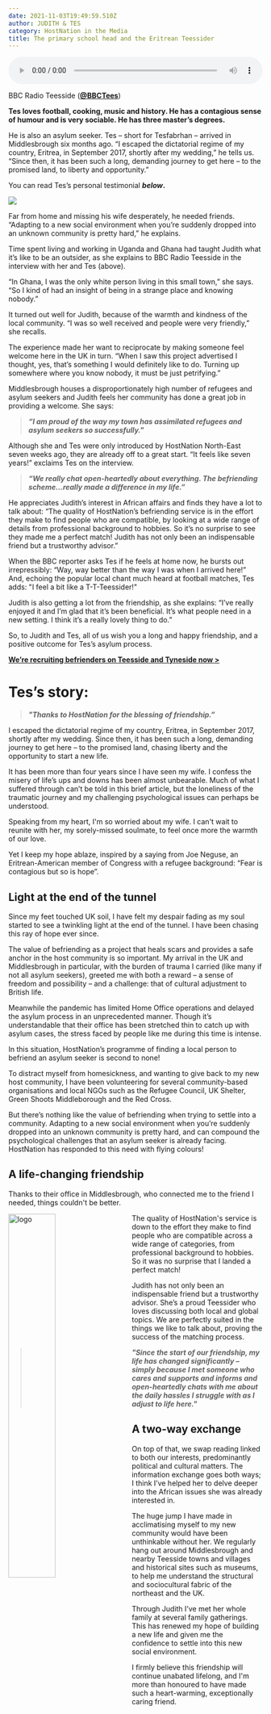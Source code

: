 ```yaml
---
date: 2021-11-03T19:49:59.510Z
author: JUDITH & TES
category: HostNation in the Media
title: The primary school head and the Eritrean Teessider
---
```

<audio controls="controls" style="width: 100%;">
  <source src="https://docs.google.com/uc?export=download&id=1QFvVqQAvUdn8tjxi3IUeleFe_rpBj0Z6">
</audio>

BBC Radio Teesside (**[@BBCTees](https://twitter.com/BBCTees)**)

**Tes loves football, cooking, music and history. He has a contagious sense of humour and is very sociable. He has three master’s degrees.**

He is also an asylum seeker. Tes ­– short for Tesfabrhan – arrived in Middlesbrough six months ago. “I escaped the dictatorial regime of my country, Eritrea, in September 2017, shortly after my wedding,” he tells us. “Since then, it has been such a long, demanding journey to get here – to the promised land, to liberty and opportunity.” 

You can read Tes’s personal testimonial ***below*.**

![](/assets/judith-and-tes-new.jpg)

Far from home and missing his wife desperately, he needed friends. “Adapting to a new social environment when you’re suddenly dropped into an unknown community is pretty hard,” he explains.  

<!-- end -->

Time spent living and working in Uganda and Ghana had taught Judith what it’s like to be an outsider, as she explains to BBC Radio Teesside in the interview with her and Tes (above).

“In Ghana, I was the only white person living in this small town,” she says. “So I kind of had an insight of being in a strange place and knowing nobody.” 

It turned out well for Judith, because of the warmth and kindness of the local community. “I was so well received and people were very friendly,” she recalls.

The experience made her want to reciprocate by making someone feel welcome here in the UK in turn. “When I saw this project advertised I thought, yes, that’s something I would definitely like to do. Turning up somewhere where you know nobody, it must be just petrifying.”

Middlesbrough houses a disproportionately high number of refugees and asylum seekers and Judith feels her community has done a great job in providing a welcome. She says:

> ***“I am proud of the way my town has assimilated refugees and asylum seekers so successfully."***

Although she and Tes were only introduced by HostNation North-East seven weeks ago, they are already off to a great start. “It feels like seven years!” exclaims Tes on the interview. 

> ***“We really chat open-heartedly about everything. The befriending scheme…really made a difference in my life.”***

He appreciates Judith’s interest in African affairs and finds they have a lot to talk about: “The quality of HostNation’s befriending service is in the effort they make to find people who are compatible, by looking at a wide range of details from professional background to hobbies. So it’s no surprise to see they made me a perfect match! Judith has not only been an indispensable friend but a trustworthy advisor.”

When the BBC reporter asks Tes if he feels at home now, he bursts out irrepressibly: “Way, way better than the way I was when I arrived here!” And, echoing the popular local chant much heard at football matches, Tes adds: "I feel a bit like a T-T-Teessider!"

Judith is also getting a lot from the friendship, as she explains: “I’ve really enjoyed it and I’m glad that it’s been beneficial. It’s what people need in a new setting. I think it’s a really lovely thing to do.”

So, to Judith and Tes, all of us wish you a long and happy friendship, and a positive outcome for Tes’s asylum process.

**[We’re recruiting befrienders on Teesside and Tyneside now >](https://www.hostnation.org.uk/befriend)**

# Tes’s story:

> ***"Thanks to HostNation for the blessing of friendship.”***

I escaped the dictatorial regime of my country, Eritrea, in September 2017, shortly after my wedding. Since then, it has been such a long, demanding journey to get here – to the promised land, chasing liberty and the opportunity to start a new life.

It has been more than four years since I have seen my wife. I confess the misery of life’s ups and downs has been almost unbearable. Much of what I suffered through can’t be told in this brief article, but the loneliness of the traumatic journey and my challenging psychological issues can perhaps be understood. 

Speaking from my heart, I'm so worried about my wife. I can't wait to reunite with her, my sorely-missed soulmate, to feel once more the warmth of our love.

Yet I keep my hope ablaze, inspired by a saying from Joe Neguse, an Eritrean-American member of Congress with a refugee background: “Fear is contagious but so is hope”.

## **Light at the end of the tunnel**

Since my feet touched UK soil, I have felt my despair fading as my soul started to see a twinkling light at the end of the tunnel. I have been chasing this ray of hope ever since. 

The value of befriending as a project that heals scars and provides a safe anchor in the host community is so important. My arrival in the UK and Middlesbrough in particular, with the burden of trauma I carried (like many if not all asylum seekers), greeted me with both a reward – a sense of freedom and possibility – and a challenge: that of cultural adjustment to British life.

Meanwhile the pandemic has limited Home Office operations and delayed the asylum process in an unprecedented manner. Though it’s understandable that their office has been stretched thin to catch up with asylum cases, the stress faced by people like me during this time is intense.

In this situation, HostNation’s programme of finding a local person to befriend an asylum seeker is second to none! 

To distract myself from homesickness, and wanting to give back to my new host community, I have been volunteering for several community-based organisations and local NGOs such as the Refugee Council, UK Shelter, Green Shoots Middleborough and the Red Cross.

But there’s nothing like the value of befriending when trying to settle into a community. Adapting to a new social environment when you’re suddenly dropped into an unknown community is pretty hard, and can compound the psychological challenges that an asylum seeker is already facing. HostNation has responded to this need with flying colours!

## A life-changing friendship

Thanks to their office in Middlesbrough, who connected me to the friend I needed, things couldn't be better.

<img src="/assets/tes-and-judith-2021-11-22.jpeg" alt="logo" style="width:43%;padding-right:25px;" ALIGN="left" />

The quality of HostNation's service is down to the effort they make to find people who are compatible across a wide range of categories, from professional background to hobbies. So it was no surprise that I landed a perfect match! 

Judith has not only been an indispensable friend but a trustworthy advisor. She’s a proud Teessider who loves discussing both local and global topics. We are perfectly suited in the things we like to talk about, proving the success of the matching process.

> ***"Since the start of our friendship, my life has changed significantly – simply because I met someone who cares and supports and informs and open-heartedly chats with me about the daily hassles I struggle with as I adjust to life here."***

## A two-way exchange

On top of that, we swap reading linked to both our interests, predominantly political and cultural matters. The information exchange goes both ways; I think I’ve helped her to delve deeper into the African issues she was already interested in.

The huge jump I have made in acclimatising myself to my new community would have been unthinkable without her. We regularly hang out around Middlesbrough and nearby Teesside towns and villages and historical sites such as museums, to help me understand the structural and sociocultural fabric of the northeast and the UK.

Through Judith I’ve met her whole family at several family gatherings. This has renewed my hope of building a new life and given me the confidence to settle into this new social environment.

I firmly believe this friendship will continue unabated lifelong, and I'm more than honoured to have made such a heart-warming, exceptionally caring friend.